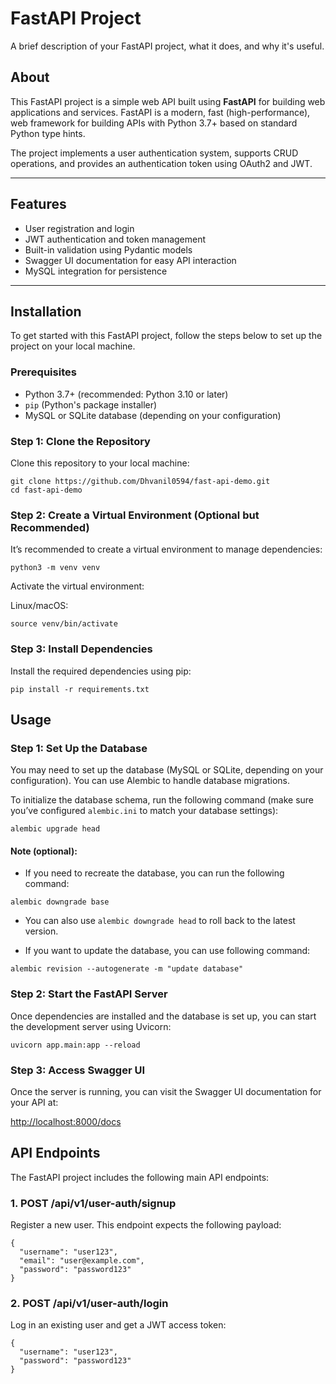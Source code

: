 # FastAPI Project

A brief description of your FastAPI project, what it does, and why it's useful.

## About

This FastAPI project is a simple web API built using **FastAPI** for building web applications and services. FastAPI is a modern, fast (high-performance), web framework for building APIs with Python 3.7+ based on standard Python type hints.

The project implements a user authentication system, supports CRUD operations, and provides an authentication token using OAuth2 and JWT.

---

## Features

- User registration and login
- JWT authentication and token management
- Built-in validation using Pydantic models
- Swagger UI documentation for easy API interaction
- MySQL integration for persistence

---

## Installation

To get started with this FastAPI project, follow the steps below to set up the project on your local machine.

### Prerequisites

- Python 3.7+ (recommended: Python 3.10 or later)
- `pip` (Python's package installer)
- MySQL or SQLite database (depending on your configuration)

### Step 1: Clone the Repository

Clone this repository to your local machine:

```
git clone https://github.com/Dhvanil0594/fast-api-demo.git
cd fast-api-demo
```

### Step 2: Create a Virtual Environment (Optional but Recommended)

It’s recommended to create a virtual environment to manage dependencies:

```
python3 -m venv venv
```

Activate the virtual environment:

Linux/macOS:

```
source venv/bin/activate
```

### Step 3: Install Dependencies

Install the required dependencies using pip:

```
pip install -r requirements.txt
```

## Usage

### Step 1: Set Up the Database

You may need to set up the database (MySQL or SQLite, depending on your configuration). You can use Alembic to handle database migrations.

To initialize the database schema, run the following command (make sure you’ve configured `alembic.ini` to match your database settings):

```
alembic upgrade head
```

#### Note (optional):
* If you need to recreate the database, you can run the following command:

```
alembic downgrade base
```

* You can also use `alembic downgrade head` to roll back to the latest version.

* If you want to update the database, you can use following command:
```
alembic revision --autogenerate -m "update database"
```


### Step 2: Start the FastAPI Server

Once dependencies are installed and the database is set up, you can start the development server using Uvicorn:

```
uvicorn app.main:app --reload
```

### Step 3: Access Swagger UI

Once the server is running, you can visit the Swagger UI documentation for your API at:

[http://localhost:8000/docs](http://localhost:8000/docs)

## API Endpoints

The FastAPI project includes the following main API endpoints:

### 1. **POST /api/v1/user-auth/signup**

Register a new user. This endpoint expects the following payload:

```
{
  "username": "user123",
  "email": "user@example.com",
  "password": "password123"
}
```

### 2. **POST /api/v1/user-auth/login**

Log in an existing user and get a JWT access token:

```
{
  "username": "user123",
  "password": "password123"
}
```
